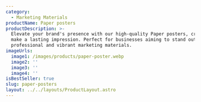 ```yaml
---
category:
  - Marketing Materials
productName: Paper posters
productDescription: >-
  Elevate your brand's presence with our high-quality Paper posters, crafted to
  make a lasting impression. Perfect for businesses aiming to stand out with
  professional and vibrant marketing materials.
imageUrls:
  image1: /images/products/paper-poster.webp
  image2: ''
  image3: ''
  image4: ''
isBestSeller: true
slug: paper-posters
layout: ../../layouts/ProductLayout.astro
---
```


